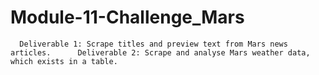 # Module-11-Challenge_Mars
      Deliverable 1: Scrape titles and preview text from Mars news articles.      Deliverable 2: Scrape and analyse Mars weather data, which exists in a table.
